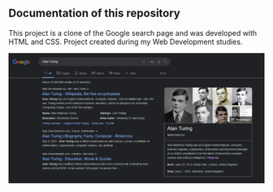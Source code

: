 ## Documentation of this repository

This project is a clone of the Google search page and was developed with HTML and CSS. Project created during my Web Development studies.


<img src="/img/readme.png">
